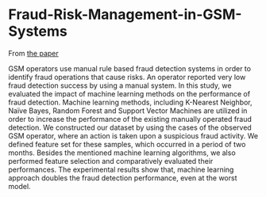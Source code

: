 # Fraud-Risk-Management-in-GSM-Systems

From [the paper](http://eds.yildiz.edu.tr/sigma/ContentDetails?Volume=8&IssueNumber=2)

GSM operators use manual rule based fraud detection systems in order to identify fraud operations that cause risks. An operator reported very low fraud detection success by using a manual system. In this study, we evaluated the impact of machine learning methods on the performance of fraud detection. Machine learning methods, including K-Nearest Neighbor, Naïve Bayes, Random Forest and Support Vector Machines are utilized in order to increase the performance of the existing manually operated fraud detection. We constructed our dataset by using the cases of the observed GSM operator, where an action is taken upon a suspicious fraud activity. We defined feature set for these samples, which occurred in a period of two months. Besides the mentioned machine learning algorithms, we also performed feature selection and comparatively evaluated their performances. The experimental results show that, machine learning approach doubles the fraud detection performance, even at the worst model.
